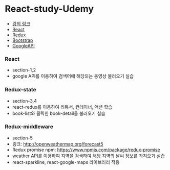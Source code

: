 # React-study-Udemy

- [강의 링크](https://www.udemy.com/react-redux-korean/learn/v4/overview)
- [React](https://reactjs.org/docs/hello-world.html)
- [Redux](http://redux.js.org/)
- [Bootstrap](http://getbootstrap.com/)
- [GoogleAPI](https://console.developers.google.com/)

### React 
- section-1,2
- google API를 이용하여 검색어에 해당되는 동영상 불러오기 실습

### Redux-state
- section-3,4
- react-redux를 이용하여 리듀서, 컨테이너, 액션 학습
- book-list와 클릭한 book-detail을 불러오기 실습

### Redux-middleware
- section-5
- 링크: http://openweathermap.org/forecast5
- Redux promise npm: https://www.npmjs.com/package/redux-promise
- weather API를 이용하여 지역을 검색하여 해당 지역의 날씨 정보를 가져오기 실습
- react-sparkline, react-google-maps 라이브러리 적용
